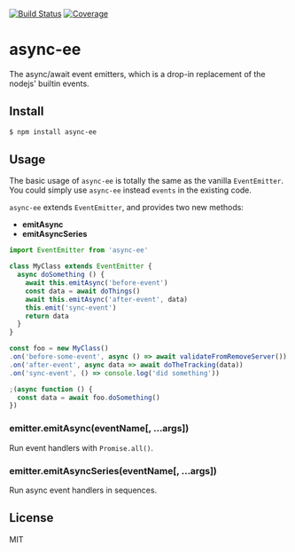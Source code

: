 [![Build Status](https://travis-ci.org/kaelzhang/node-async-ee.svg?branch=master)](https://travis-ci.org/kaelzhang/node-async-ee)
[![Coverage](https://codecov.io/gh/kaelzhang/node-async-ee/branch/master/graph/badge.svg)](https://codecov.io/gh/kaelzhang/node-async-ee)
<!-- optional appveyor tst
[![Windows Build Status](https://ci.appveyor.com/api/projects/status/github/kaelzhang/node-async-ee?branch=master&svg=true)](https://ci.appveyor.com/project/kaelzhang/node-async-ee)
-->
<!-- optional npm version
[![NPM version](https://badge.fury.io/js/async-ee.svg)](http://badge.fury.io/js/async-ee)
-->
<!-- optional npm downloads
[![npm module downloads per month](http://img.shields.io/npm/dm/async-ee.svg)](https://www.npmjs.org/package/async-ee)
-->
<!-- optional dependency status
[![Dependency Status](https://david-dm.org/kaelzhang/node-async-ee.svg)](https://david-dm.org/kaelzhang/node-async-ee)
-->

# async-ee

The async/await event emitters, which is a drop-in replacement of the nodejs' builtin events.

## Install

```sh
$ npm install async-ee
```

## Usage

The basic usage of `async-ee` is totally the same as the vanilla `EventEmitter`. You could simply use `async-ee` instead `events` in the existing code.

`async-ee` extends `EventEmitter`, and provides two new methods:

- **emitAsync**
- **emitAsyncSeries**

```js
import EventEmitter from 'async-ee'

class MyClass extends EventEmitter {
  async doSomething () {
    await this.emitAsync('before-event')
    const data = await doThings()
    await this.emitAsync('after-event', data)
    this.emit('sync-event')
    return data
  }
}

const foo = new MyClass()
.on('before-some-event', async () => await validateFromRemoveServer())
.on('after-event', async data => await doTheTracking(data))
.on('sync-event', () => console.log('did something'))

;(async function () {
  const data = await foo.doSomething()
})
```

### emitter.emitAsync(eventName[, ...args])

Run event handlers with `Promise.all()`.

### emitter.emitAsyncSeries(eventName[, ...args])

Run async event handlers in sequences.

## License

MIT
